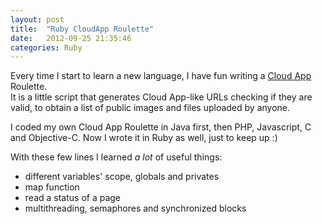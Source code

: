 ```yaml
---
layout: post
title:  "Ruby CloudApp Roulette"
date:   2012-09-25 21:35:46
categories: Ruby
---
```


Every time I start to learn a new language, I have fun writing a [Cloud App][1] Roulette.  
It is a little script that generates Cloud App-like URLs checking if they are valid, to obtain a list of public images and files uploaded by anyone.

I coded my own Cloud App Roulette in Java first, then PHP, Javascript, C and Objective-C. Now I wrote it in Ruby as well, just to keep up :)

With these few lines I learned _a lot_ of useful things:

- different variables' scope, globals and privates
- map function
- read a status of a page
- multithreading, semaphores and synchronized blocks  

#### 
<script src="https://gist.github.com/3795843.js"> </script>

  [1]: http://getcloudapp.com/